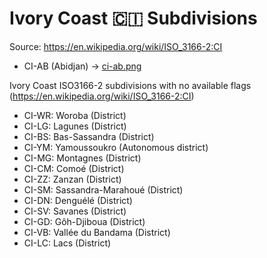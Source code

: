 # Ivory Coast 🇨🇮 Subdivisions

Source: https://en.wikipedia.org/wiki/ISO_3166-2:CI

* CI-AB (Abidjan) -> [ci-ab.png](https://github.com/amckenna41/iso3166-flag-icons/blob/main/iso3166-2-icons/CI/ci-ab.png)

Ivory Coast ISO3166-2 subdivisions with no available flags (https://en.wikipedia.org/wiki/ISO_3166-2:CI)

* CI-WR: Woroba (District)
* CI-LG: Lagunes (District)
* CI-BS: Bas-Sassandra (District)
* CI-YM: Yamoussoukro (Autonomous district)
* CI-MG: Montagnes (District)
* CI-CM: Comoé (District)
* CI-ZZ: Zanzan (District)
* CI-SM: Sassandra-Marahoué (District)
* CI-DN: Denguélé (District)
* CI-SV: Savanes (District)
* CI-GD: Gôh-Djiboua (District)
* CI-VB: Vallée du Bandama (District)
* CI-LC: Lacs (District)